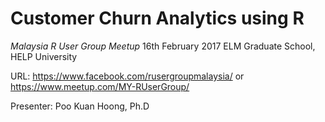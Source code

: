 # Customer Churn Analytics using R

*Malaysia R User Group Meetup*
16th February 2017
ELM Graduate School, HELP University

URL: https://www.facebook.com/rusergroupmalaysia/ or https://www.meetup.com/MY-RUserGroup/ 

Presenter: Poo Kuan Hoong, Ph.D

